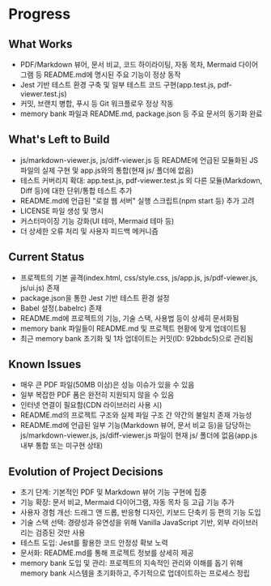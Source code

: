# Progress

## What Works

* PDF/Markdown 뷰어, 문서 비교, 코드 하이라이팅, 자동 목차, Mermaid 다이어그램 등 README.md에 명시된 주요 기능이 정상 동작
* Jest 기반 테스트 환경 구축 및 일부 테스트 코드 구현(app.test.js, pdf-viewer.test.js)
* 커밋, 브랜치 병합, 푸시 등 Git 워크플로우 정상 작동
* memory bank 파일과 README.md, package.json 등 주요 문서의 동기화 완료

## What's Left to Build

* js/markdown-viewer.js, js/diff-viewer.js 등 README에 언급된 모듈화된 JS 파일의 실제 구현 및 app.js와의 통합(현재 js/ 폴더에 없음)
* 테스트 커버리지 확대: app.test.js, pdf-viewer.test.js 외 다른 모듈(Markdown, Diff 등)에 대한 단위/통합 테스트 추가
* README.md에 언급된 "로컬 웹 서버" 실행 스크립트(npm start 등) 추가 고려
* LICENSE 파일 생성 및 명시
* 커스터마이징 기능 강화(UI 테마, Mermaid 테마 등)
* 더 상세한 오류 처리 및 사용자 피드백 메커니즘

## Current Status

* 프로젝트의 기본 골격(index.html, css/style.css, js/app.js, js/pdf-viewer.js, js/ui.js) 존재
* package.json을 통한 Jest 기반 테스트 환경 설정
* Babel 설정(.babelrc) 존재
* README.md에 프로젝트의 기능, 기술 스택, 사용법 등이 상세히 문서화됨
* memory bank 파일들이 README.md 및 프로젝트 현황에 맞게 업데이트됨
* 최근 memory bank 초기화 및 1차 업데이트는 커밋(ID: 92bbdc5)으로 관리됨

## Known Issues

* 매우 큰 PDF 파일(50MB 이상)은 성능 이슈가 있을 수 있음
* 일부 복잡한 PDF 폼은 완전히 지원되지 않을 수 있음
* 인터넷 연결이 필요함(CDN 라이브러리 사용 시)
* README.md의 프로젝트 구조와 실제 파일 구조 간 약간의 불일치 존재 가능성
* README.md에 언급된 일부 기능(Markdown 뷰어, 문서 비교 등)을 담당하는 js/markdown-viewer.js, js/diff-viewer.js 파일이 현재 js/ 폴더에 없음(app.js 내부 통합 또는 미구현 상태)

## Evolution of Project Decisions

* 초기 단계: 기본적인 PDF 및 Markdown 뷰어 기능 구현에 집중
* 기능 확장: 문서 비교, Mermaid 다이어그램, 자동 목차 등 고급 기능 추가
* 사용자 경험 개선: 드래그 앤 드롭, 반응형 디자인, 키보드 단축키 등 편의 기능 도입
* 기술 스택 선택: 경량성과 유연성을 위해 Vanilla JavaScript 기반, 외부 라이브러리는 검증된 것만 사용
* 테스트 도입: Jest를 활용한 코드 안정성 확보 노력
* 문서화: README.md를 통해 프로젝트 정보를 상세히 제공
* memory bank 도입 및 관리: 프로젝트의 지속적인 관리와 이해를 돕기 위해 memory bank 시스템을 초기화하고, 주기적으로 업데이트하는 프로세스 정립
